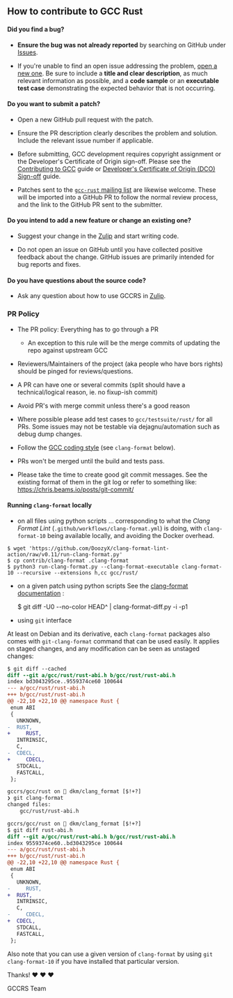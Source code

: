 ## How to contribute to GCC Rust

#### **Did you find a bug?**

* **Ensure the bug was not already reported** by searching on GitHub under [Issues](https://github.com/Rust-GCC/gccrs/issues).

* If you're unable to find an open issue addressing the problem,
  [open a new one](https://github.com/Rust-GCC/gccrs/issues/new).
  Be sure to include a **title and clear description**, as much relevant information as possible, and a **code sample**
  or an **executable test case** demonstrating the expected behavior that is not occurring.

#### **Do you want to submit a patch?**

* Open a new GitHub pull request with the patch.

* Ensure the PR description clearly describes the problem and solution. Include the relevant issue number if applicable.

* Before submitting, GCC development requires copyright assignment or the Developer's Certificate of Origin sign-off.
   Please see the [Contributing to GCC](https://gcc.gnu.org/contribute.html) guide or
  [Developer's Certificate of Origin (DCO) Sign-off](https://gcc.gnu.org/dco.html) guide.

* Patches sent to the [`gcc-rust` mailing list](https://gcc.gnu.org/mailman/listinfo/gcc-rust) are likewise welcome.
These will be imported into a GitHub PR to follow the normal review process,
and the link to the GitHub PR sent to the submitter.

#### **Do you intend to add a new feature or change an existing one?**

* Suggest your change in the [Zulip](https://gcc-rust.zulipchat.com/) and start writing code.

* Do not open an issue on GitHub until you have collected positive feedback about the change.
  GitHub issues are primarily intended for bug reports and fixes.

#### **Do you have questions about the source code?**

* Ask any question about how to use GCCRS in [Zulip](https://gcc-rust.zulipchat.com/).

### **PR Policy**

* The PR policy: Everything has to go through a PR
  - An exception to this rule will be the merge commits of updating the repo against upstream GCC

* Reviewers/Maintainers of the project (aka people who have bors rights) should be pinged for reviews/questions.

* A PR can have one or several commits (split should have a technical/logical reason, ie. no fixup-ish commit)

* Avoid PR's with merge commit unless there's a good reason

* Where possible please add test cases to `gcc/testsuite/rust/` for all PRs.
  Some issues may not be testable via dejagnu/automation such as debug dump changes.

* Follow the [GCC coding style](https://gcc.gnu.org/codingconventions.html) (see `clang-format` below).

* PRs won't be merged until the build and tests pass.

* Please take the time to create good git commit messages.
  See the existing format of them in the git log or refer to something like: https://chris.beams.io/posts/git-commit/

#### Running `clang-format` locally

* on all files using python scripts
... corresponding to what the _Clang Format Lint_ (`.github/workflows/clang-format.yml`)
is doing, with `clang-format-10` being available locally, and avoiding the Docker overhead.

```shell
$ wget 'https://github.com/DoozyX/clang-format-lint-action/raw/v0.11/run-clang-format.py'
$ cp contrib/clang-format .clang-format
$ python3 run-clang-format.py --clang-format-executable clang-format-10 --recursive --extensions h,cc gcc/rust/
```

* on a given patch using python scripts
See the [clang-format documentation](https://clang.llvm.org/docs/ClangFormat.html#script-for-patch-reformatting) :

    $ git diff -U0 --no-color HEAD^ | clang-format-diff.py -i -p1

* using `git` interface

At least on Debian and its derivative, each `clang-format` packages also comes
with `git-clang-format` command that can be used easily. It applies on staged
changes, and any modification can be seen as unstaged changes:

```diff
$ git diff --cached
diff --git a/gcc/rust/rust-abi.h b/gcc/rust/rust-abi.h
index bd3043295ce..9559374ce60 100644
--- a/gcc/rust/rust-abi.h
+++ b/gcc/rust/rust-abi.h
@@ -22,10 +22,10 @@ namespace Rust {
 enum ABI
 {
   UNKNOWN,
-  RUST,
+     RUST,
   INTRINSIC,
   C,
-  CDECL,
+     CDECL,
   STDCALL,
   FASTCALL,
 };

gccrs/gcc/rust on  dkm/clang_format [$!+?]
❯ git clang-format
changed files:
    gcc/rust/rust-abi.h

gccrs/gcc/rust on  dkm/clang_format [$!+?]
$ git diff rust-abi.h
diff --git a/gcc/rust/rust-abi.h b/gcc/rust/rust-abi.h
index 9559374ce60..bd3043295ce 100644
--- a/gcc/rust/rust-abi.h
+++ b/gcc/rust/rust-abi.h
@@ -22,10 +22,10 @@ namespace Rust {
 enum ABI
 {
   UNKNOWN,
-     RUST,
+  RUST,
   INTRINSIC,
   C,
-     CDECL,
+  CDECL,
   STDCALL,
   FASTCALL,
 };
```

Also note that you can use a given version of `clang-format` by using `git clang-format-10` if you have
installed that particular version.

Thanks! :heart: :heart: :heart:

GCCRS Team

